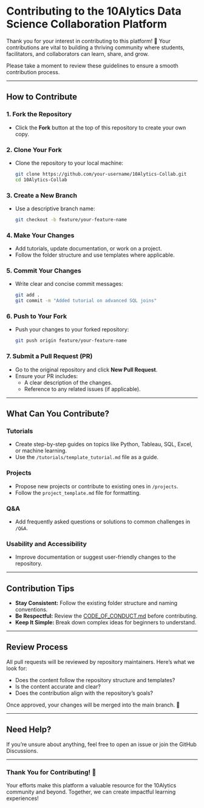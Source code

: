 # Contributing to the 10Alytics Data Science Collaboration Platform  

Thank you for your interest in contributing to this platform! 🙌 Your contributions are vital to building a thriving community where students, facilitators, and collaborators can learn, share, and grow.  

Please take a moment to review these guidelines to ensure a smooth contribution process.  

---

## **How to Contribute**  

### 1. **Fork the Repository**  
- Click the **Fork** button at the top of this repository to create your own copy.  

### 2. **Clone Your Fork**  
- Clone the repository to your local machine:  
  ```bash
  git clone https://github.com/your-username/10Alytics-Collab.git
  cd 10Alytics-Collab
  ```  

### 3. **Create a New Branch**  
- Use a descriptive branch name:  
  ```bash
  git checkout -b feature/your-feature-name
  ```  

### 4. **Make Your Changes**  
- Add tutorials, update documentation, or work on a project.  
- Follow the folder structure and use templates where applicable.  

### 5. **Commit Your Changes**  
- Write clear and concise commit messages:  
  ```bash
  git add .
  git commit -m "Added tutorial on advanced SQL joins"
  ```  

### 6. **Push to Your Fork**  
- Push your changes to your forked repository:  
  ```bash
  git push origin feature/your-feature-name
  ```  

### 7. **Submit a Pull Request (PR)**  
- Go to the original repository and click **New Pull Request**.  
- Ensure your PR includes:  
  - A clear description of the changes.  
  - Reference to any related issues (if applicable).  

---

## **What Can You Contribute?**  

### Tutorials  
- Create step-by-step guides on topics like Python, Tableau, SQL, Excel, or machine learning.  
- Use the `/tutorials/template_tutorial.md` file as a guide.  

### Projects  
- Propose new projects or contribute to existing ones in `/projects`.  
- Follow the `project_template.md` file for formatting.  

### Q&A  
- Add frequently asked questions or solutions to common challenges in `/Q&A`.  

### Usability and Accessibility  
- Improve documentation or suggest user-friendly changes to the repository.  

---

## **Contribution Tips**  
- **Stay Consistent:** Follow the existing folder structure and naming conventions.  
- **Be Respectful:** Review the [CODE_OF_CONDUCT.md](CODE_OF_CONDUCT.md) before contributing.  
- **Keep It Simple:** Break down complex ideas for beginners to understand.  

---

## **Review Process**  
All pull requests will be reviewed by repository maintainers. Here’s what we look for:  
- Does the content follow the repository structure and templates?  
- Is the content accurate and clear?  
- Does the contribution align with the repository’s goals?  

Once approved, your changes will be merged into the main branch. 🎉  

---

## **Need Help?**  
If you’re unsure about anything, feel free to open an issue or join the GitHub Discussions.  

---

### Thank You for Contributing! 💖  
Your efforts make this platform a valuable resource for the 10Alytics community and beyond. Together, we can create impactful learning experiences!
